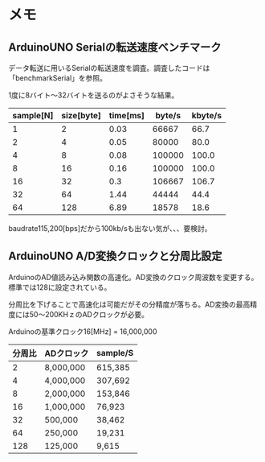 # メモ

## ArduinoUNO Serialの転送速度ベンチマーク

データ転送に用いるSerialの転送速度を調査。調査したコードは「benchmarkSerial」を参照。

1度に8バイト～32バイトを送るのがよさそうな結果。

|sample[N]|size[byte]|time[ms]|byte/s|kbyte/s|
|---|---|---|---|---|
|1|2|0.03|66667|66.7|
|2|4|0.05|80000|80.0|
|4|8|0.08|100000|100.0|
|8|16|0.16|100000|100.0|
|16|32|0.3|106667|106.7|
|32|64|1.44|44444|44.4|
|64|128|6.89|18578|18.6|

baudrate115,200[bps]だから100kb/sも出ない気が、、、要検討。

## ArduinoUNO A/D変換クロックと分周比設定

ArduinoのAD値読み込み関数の高速化。AD変換のクロック周波数を変更する。標準では128に設定されている。

分周比を下げることで高速化は可能だがその分精度が落ちる。AD変換の最高精度には50～200KHｚのADクロックが必要。

Arduinoの基準クロック16[MHz] = 16,000,000

|分周比|ADクロック|sample/S|
|---|---|---|
|2|8,000,000|615,385|
|4|4,000,000|307,692|
|8|2,000,000|153,846|
|16|1,000,000|76,923|
|32|500,000|38,462|
|64|250,000|19,231|
|128|125,000|9,615|
